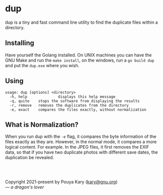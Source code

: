 # dup
dup is a tiny and fast command line utility to find the duplicate files within a directory.

## Installing
Have yourself the Golang installed. On UNIX machines you can have the GNU Make and run the `make install`, on the windows, run a `go build dup` and put the `dup.exe` where you wish.

## Using

```
usage: dup [options] <directory>
  -h, help              displays this help message
  -q, quite    stops the software from displaying the results
  -r, remove   removes the duplicates from the directory
  -e, exact    compares the files exactly, without normalization
```

## What is Normalization?
When you run dup with the `-e` flag, it compares the byte information of the files exactly as they are. However, in the normal mode, it compares a more logical content. For example. In the JPEG files, it first removes the EXIF data, so that if you have two duplicate photos with different save dates, the duplication be revealed.

<br><br>

Copyright 2021-present by Pouya Kary (kary@gnu.org)<br>
&mdash; _a dragon's lover_